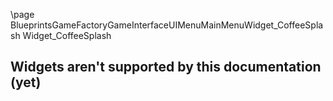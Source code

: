 \page BlueprintsGameFactoryGameInterfaceUIMenuMainMenuWidget_CoffeeSplash Widget_CoffeeSplash
## Widgets aren't supported by this documentation (yet)
